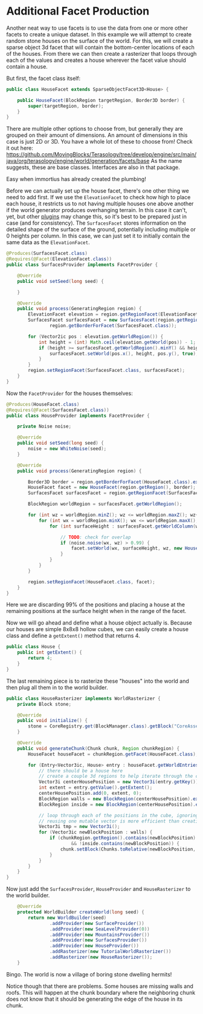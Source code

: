# Additional Facet Production

Another neat way to use facets is to use the data from one or more other facets to create a unique dataset.  In this example we will attempt to create random stone houses on the surface of the world.  For this,  we will create a sparse object 3d facet that will contain the bottom-center locations of each of the houses.  From there we can then create a rasterizer that loops through each of the values and creates a house wherever the facet value should contain a house.

But first,  the facet class itself:

```java
public class HouseFacet extends SparseObjectFacet3D<House> {

    public HouseFacet(BlockRegion targetRegion, Border3D border) {
        super(targetRegion, border);
    }
}
```

There are multiple other options to choose from, but generally they are grouped on their amount of dimensions.
An amount of dimensions in this case is just 2D or 3D. You have a whole lot of these to choose from!
Check it out here: https://github.com/MovingBlocks/Terasology/tree/develop/engine/src/main/java/org/terasology/engine/world/generation/facets/base
As the name suggests, these are base classes. Interfaces are also in that package.


Easy when immortius has already created the plumbing!  

Before we can actually set up the house facet, there's one other thing we need to add first. If we use the ```ElevationFacet``` to check how high to place each house, it restricts us to not having multiple houses one above another if the world generator produces overhanging terrain. In this case it can't, yet, but other [plugins](advanced/plugins.md) may change this, so it's best to be prepared just in case (and for consistency). The ```SurfacesFacet``` stores information on the detailed shape of the surface of the ground, potentially including multiple or 0 heights per column. In this case, we can just set it to initially contain the same data as the ```ElevationFacet```.

```java
@Produces(SurfacesFacet.class)
@Requires(@Facet(ElevationFacet.class))
public class SurfacesProvider implements FacetProvider {

    @Override
    public void setSeed(long seed) {

    }

    @Override
    public void process(GeneratingRegion region) {
        ElevationFacet elevation = region.getRegionFacet(ElevationFacet.class);
        SurfacesFacet surfacesFacet = new SurfacesFacet(region.getRegion(),
                region.getBorderForFacet(SurfacesFacet.class));

        for (Vector2ic pos : elevation.getWorldRegion()) {
            int height = (int) Math.ceil(elevation.getWorld(pos)) - 1;
            if (height >= surfacesFacet.getWorldRegion().minY() && height <= surfacesFacet.getWorldRegion().maxY()) {
                surfacesFacet.setWorld(pos.x(), height, pos.y(), true);
            }
        }
        region.setRegionFacet(SurfacesFacet.class, surfacesFacet);
    }
}
```

Now the ```FacetProvider``` for the houses themselves:

```java
@Produces(HouseFacet.class)
@Requires(@Facet(SurfacesFacet.class))
public class HouseProvider implements FacetProvider {

    private Noise noise;

    @Override
    public void setSeed(long seed) {
        noise = new WhiteNoise(seed);
    }

    @Override
    public void process(GeneratingRegion region) {

        Border3D border = region.getBorderForFacet(HouseFacet.class).extendBy(0, 8, 4);
        HouseFacet facet = new HouseFacet(region.getRegion(), border);
        SurfacesFacet surfacesFacet = region.getRegionFacet(SurfacesFacet.class);

        BlockRegion worldRegion = surfacesFacet.getWorldRegion();

        for (int wz = worldRegion.minZ(); wz <= worldRegion.maxZ(); wz++) {
            for (int wx = worldRegion.minX(); wx <= worldRegion.maxX(); wx++) {
                for (int surfaceHeight : surfacesFacet.getWorldColumn(wx, wz)) {

                    // TODO: check for overlap
                    if (noise.noise(wx, wz) > 0.99) {
                        facet.setWorld(wx, surfaceHeight, wz, new House());
                    }
                }
            }
        }

        region.setRegionFacet(HouseFacet.class, facet);
    }
}
```

Here we are discarding 99% of the positions and placing a house at the remaining positions at the surface height when in the range of the facet.

Now we will go ahead and define what a house object actually is. Because our houses are simple 8x8x8 hollow cubes, we can easily create a house class and define a `getExtent()` method that returns 4.

```java
public class House {
    public int getExtent() {
        return 4;
    }
}
```

The last remaining piece is to rasterize these "houses" into the world and then plug all them in to the world builder.

```java
public class HouseRasterizer implements WorldRasterizer {
    private Block stone;

    @Override
    public void initialize() {
        stone = CoreRegistry.get(BlockManager.class).getBlock("CoreAssets:Stone");
    }

    @Override
    public void generateChunk(Chunk chunk, Region chunkRegion) {
        HouseFacet houseFacet = chunkRegion.getFacet(HouseFacet.class);

        for (Entry<Vector3ic, House> entry : houseFacet.getWorldEntries().entrySet()) {
            // there should be a house here
            // create a couple 3d regions to help iterate through the cube shape, inside and out
            Vector3i centerHousePosition = new Vector3i(entry.getKey());
            int extent = entry.getValue().getExtent();
            centerHousePosition.add(0, extent, 0);
            BlockRegion walls = new BlockRegion(centerHousePosition).expand(extent, extent, extent);
            BlockRegion inside = new BlockRegion(centerHousePosition).expand(extent - 1, extent - 1, extent - 1);

            // loop through each of the positions in the cube, ignoring the indices
            // reusing one mutable vector is more efficient than creating a new one for each toRelative()
            Vector3i tmp = new Vector3i();
            for (Vector3ic newBlockPosition : walls) {
                if (chunkRegion.getRegion().contains(newBlockPosition)
                        && !inside.contains(newBlockPosition)) {
                    chunk.setBlock(Chunks.toRelative(newBlockPosition, tmp), stone);
                }
            }
        }
    }
}
```

Now just add the `SurfacesProvider`, `HouseProvider` and `HouseRasterizer` to the world builder.

```java
    @Override
    protected WorldBuilder createWorld(long seed) {
        return new WorldBuilder(seed)
                .addProvider(new SurfaceProvider())
                .addProvider(new SeaLevelProvider(0))
                .addProvider(new MountainsProvider())
                .addProvider(new SurfacesProvider())
                .addProvider(new HouseProvider())
                .addRasterizer(new TutorialWorldRasterizer())
                .addRasterizer(new HouseRasterizer());
    }
```

Bingo.  The world is now a village of boring stone dwelling hermits!

<fig src="_media/img/additional-facet-production-1.png" alt="additional house facet 1"></fig>
<fig src="_media/img/additional-facet-production-2.png" alt="additional house facet 2"></fig>

Notice though that there are problems. Some houses are missing walls and roofs. 
This will happen at the chunk boundary where the neighboring chunk does not know that it should be generating the edge of the house in its chunk.
